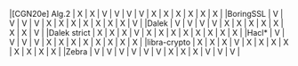 |[CGN20e] Alg.2 | X | X | V | V | V | V | X | X | X | X | X | X |
|BoringSSL      | V | V | V | V | X | X | X | X | X | X | X | V |
|Dalek          | V | V | V | V | X | X | X | X | X | X | X | V |
|Dalek strict   | X | X | X | V | X | X | X | X | X | X | X | X |
|Hacl*          | V | V | V | V | X | X | X | X | X | X | X | X |
|libra-crypto   | X | X | X | V | X | X | X | X | X | X | X | X |
|Zebra          | V | V | V | V | V | V | X | X | X | V | V | V |
